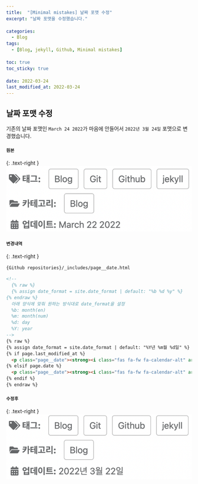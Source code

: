 ```yaml
---
title:  "[Minimal mistakes] 날짜 포맷 수정"
excerpt: "날짜 포맷을 수정했습니다."

categories:
  - Blog
tags:
  - [Blog, jekyll, Github, Minimal mistakes]

toc: true
toc_sticky: true
 
date: 2022-03-24
last_modified_at: 2022-03-24
---
```



## 날짜 포맷 수정
기존의 날짜 포맷인 `March 24 2022`가 마음에 안들어서 `2022년 3월 24일` 포맷으로 변경했습니다.


<div class="notice--primary" markdown="1">

#### `원본`
{: .text-right }
![ex_screenshot](/assets/images/2022-03-24-Blog-Update-date-format/month_day_year.png)

#### `변경내역`
{: .text-right }

```
{Github repositories}/_includes/page__date.html
```

```html
<!-- 
  {% raw %}
  {% assign date_format = site.date_format | default: "%b %d %y" %}
{% endraw %}
  아래 양식에 맞춰 원하는 방식대로 date_format을 설정
  %b: month(en)
  %m: month(num)
  %d: day
  %Y: year
-->
{% raw %}
{% assign date_format = site.date_format | default: "%Y년 %m월 %d일" %}
{% if page.last_modified_at %}
  <p class="page__date"><strong><i class="fas fa-fw fa-calendar-alt" aria-hidden="true"></i> {{ site.data.ui-text[site.locale].date_label | default: "Updated:" }}</strong> <time class="dt-published" datetime="{{ page.last_modified_at | date: "%Y-%m-%d" }}">{{ page.last_modified_at | date: date_format }}</time></p>
{% elsif page.date %}
  <p class="page__date"><strong><i class="fas fa-fw fa-calendar-alt" aria-hidden="true"></i> {{ site.data.ui-text[site.locale].date_label | default: "Updated:" }}</strong> <time class="dt-published" datetime="{{ page.date | date_to_xmlschema }}">{{ page.date | date: date_format }}</time></p>
{% endif %}
{% endraw %}

```

#### `수정후`
{: .text-right }
![ex_screenshot](/assets/images/2022-03-24-Blog-Update-date-format/year_month_day.png)

</div>